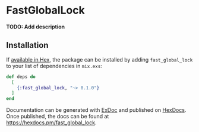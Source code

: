 # FastGlobalLock

**TODO: Add description**

## Installation

If [available in Hex](https://hex.pm/docs/publish), the package can be installed
by adding `fast_global_lock` to your list of dependencies in `mix.exs`:

```elixir
def deps do
  [
    {:fast_global_lock, "~> 0.1.0"}
  ]
end
```

Documentation can be generated with [ExDoc](https://github.com/elixir-lang/ex_doc)
and published on [HexDocs](https://hexdocs.pm). Once published, the docs can
be found at <https://hexdocs.pm/fast_global_lock>.

